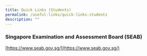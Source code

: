 ```yaml
---
title: Quick Links (Students)
permalink: /useful-links/quick-links-students
description: ""
---
```

### Singapore Examination and Assessment Board (SEAB)   
[https://www.seab.gov.sg/](https://www.seab.gov.sg/)